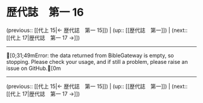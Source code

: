 # 歴代誌　第一 16

(previous:: [[代上 15|← 歴代誌　第一 15]]) | (up:: [[歴代誌　第一]]) | (next:: [[代上 17|歴代誌　第一 17 →]])

***
[0;31;49mError: the data returned from BibleGateway is empty, so stopping. Please check your usage, and if still a problem, please raise an issue on GitHub.[0m

***

(previous:: [[代上 15|← 歴代誌　第一 15]]) | (up:: [[歴代誌　第一]]) | (next:: [[代上 17|歴代誌　第一 17 →]])
